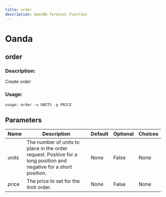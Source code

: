 ```yaml
---
title: order
description: OpenBB Terminal Function
---
```


# Oanda

## order

### Description: 

Create order

### Usage: 
```python
usage: order -u UNITS -p PRICE
```

## Parameters

| Name | Description | Default | Optional | Choices |
| ---- | ----------- | ------- | -------- | ------- |
| units | The number of units to place in the order request. Positive for a long position and negative for a short position. | None | False | None |
| price | The price to set for the limit order. | None | False | None |


